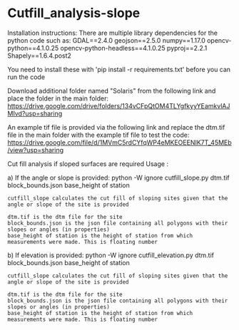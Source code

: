 # Cutfill_analysis-slope

Installation instructions:
There are multiple library dependencies for the python code such as:
GDAL==2.4.0
geojson==2.5.0
numpy==1.17.0
opencv-python==4.1.0.25
opencv-python-headless==4.1.0.25
pyproj==2.2.1
Shapely==1.6.4.post2

You need to install these with 'pip install -r requirements.txt' before you can run the code


Download additional folder named "Solaris" from the following link and place the folder in the main folder:
https://drive.google.com/drive/folders/134vCFpQtOM4TLYgfkyyYEamkvlAJMIvd?usp=sharing

An example tif file is provided via the following link and replace the dtm.tif file in the main folder with the example tif file to test the code:
https://drive.google.com/file/d/1MVmC5rdCYfqWP4eMKEOEENIK7T_45MEb/view?usp=sharing

Cut fill analysis if sloped surfaces are required 
Usage : 

a) If the angle or slope is provided:
    python -W ignore cutfill_slope.py dtm.tif block_bounds.json base_height of station


    cutfill_slope calculates the cut fill of sloping sites given that the angle or slope of the site is provided

    dtm.tif is the dtm file for the site
    block_bounds.json is the json file containing all polygons with their slopes or angles (in properties)
    base_height of station is the height of station from which measurements were made. This is floating number

b) If elevation is provided:
    python -W ignore cutfill_elevation.py dtm.tif block_bounds.json base_height of station


    cutfill_slope calculates the cut fill of sloping sites given that the angle or slope of the site is provided

    dtm.tif is the dtm file for the site
    block_bounds.json is the json file containing all polygons with their slopes or angles (in properties)
    base_height of station is the height of station from which measurements were made. This is floating number

